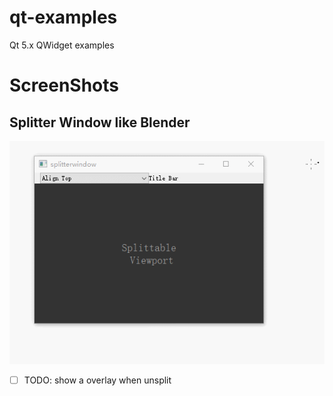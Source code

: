 # qt-examples
Qt 5.x QWidget examples

# ScreenShots
  ## Splitter Window like Blender
  ![screenhot](./screenshots/example-splitterwindow.gif)
 

  - [ ] TODO: show a overlay when unsplit
